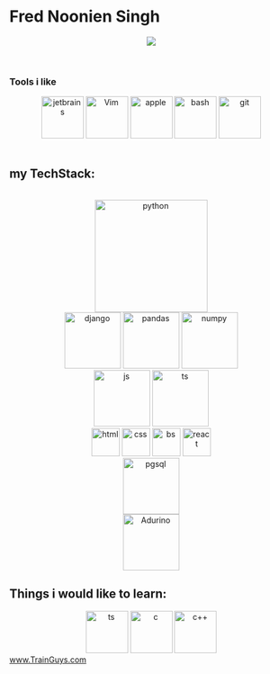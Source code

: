 # Fred Noonien Singh

<div align='center'>

[<img src=https://www.codewars.com/users/FredNoonienSingh/badges/large>](https://www.codewars.com/users/FredNoonienSingh)

 </div>
  

<br>
<div align="center">
  
 

</div>

### Tools i like 
<div align="center">
<img src="https://cdn.jsdelivr.net/gh/devicons/devicon/icons/jetbrains/jetbrains-original.svg" alt="jetbrains" widht="75" height="75"/>
<img src="https://cdn.jsdelivr.net/gh/devicons/devicon/icons/vim/vim-original.svg" alt="Vim" width="75" heigth="75" />
<img src="https://cdn.jsdelivr.net/gh/devicons/devicon/icons/apple/apple-original.svg" alt="apple" width="75" height="75" color="white"/>
<img src="https://cdn.jsdelivr.net/gh/devicons/devicon/icons/bash/bash-original.svg" alt="bash" width="75" height="75" />
<img src="https://cdn.jsdelivr.net/gh/devicons/devicon/icons/git/git-original.svg" alt="git" width="75" height="75"/>


</div>
<br>
  
## my TechStack: 

<br>
<div align="center">
<img src="https://cdn.jsdelivr.net/gh/devicons/devicon/icons/python/python-original-wordmark.svg" alt="python" width="200" height="200" />
 <br>
  <img src="https://cdn.jsdelivr.net/gh/devicons/devicon/icons/django/django-plain-wordmark.svg" alt="django" width="100"/>
  <img src="https://cdn.jsdelivr.net/gh/devicons/devicon/icons/pandas/pandas-original-wordmark.svg" alt="pandas" width="100" />
  <img src="https://cdn.jsdelivr.net/gh/devicons/devicon/icons/numpy/numpy-original-wordmark.svg" alt="numpy" width="100"/>
<br>
<img src="https://cdn.jsdelivr.net/gh/devicons/devicon/icons/javascript/javascript-original.svg" alt="js" widht="100" height="100" />
<img src="https://cdn.jsdelivr.net/gh/devicons/devicon/icons/typescript/typescript-original.svg" alt="ts" width="100" height="100"/>
<br>
<img src="https://cdn.jsdelivr.net/gh/devicons/devicon/icons/html5/html5-original.svg" alt="html" width="50" height="50" />
<img src="https://cdn.jsdelivr.net/gh/devicons/devicon/icons/css3/css3-original.svg" alt="css" width="50" height="50"/>
<img src="https://cdn.jsdelivr.net/gh/devicons/devicon/icons/bootstrap/bootstrap-original.svg" alt="bs" width="50" height="50" />
<img src="https://cdn.jsdelivr.net/gh/devicons/devicon/icons/react/react-original-wordmark.svg" alt="react" height="50" width="50"/>
<br>
<img src="https://cdn.jsdelivr.net/gh/devicons/devicon/icons/postgresql/postgresql-plain-wordmark.svg" alt="pgsql" width="100" height="100"/>
  <br>
  <img src="https://cdn.jsdelivr.net/gh/devicons/devicon/icons/arduino/arduino-original-wordmark.svg" alt="Adurino" width="100", height="100"/>
</div>

## Things i would like to learn:
<div align="center">

<img src="https://cdn.jsdelivr.net/gh/devicons/devicon/icons/tensorflow/tensorflow-original.svg" alt="ts" width="75" height="75" />
<img src="https://cdn.jsdelivr.net/gh/devicons/devicon/icons/c/c-original.svg" alt="c" width="75" height="75"/>
<img src="https://cdn.jsdelivr.net/gh/devicons/devicon/icons/cplusplus/cplusplus-original.svg" alt="c++" width="75" height="75"/>

 </div>
<a href="https://www.youtube.com/watch?v=dQw4w9WgXcQ">www.TrainGuys.com</a>
